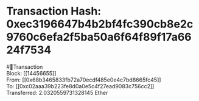 
Transaction Hash: 0xec3196647b4b2bf4fc390cb8e2c9760c6efa2f5ba50a6f64f89f17a6624f7534
====================================================================================
  
#💸Transaction  
Block: [[14456655]]  
From: [[0x68b3465833fb72a70ecdf485e0e4c7bd8665fc45]]  
To: [[0xc02aaa39b223fe8d0a0e5c4f27ead9083c756cc2]]  
Transferred: 2.0320559731328145 Ether